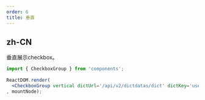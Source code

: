 ```yaml
---
order: 6
title: 垂直
---
```


## zh-CN

垂直展示checkbox。

```jsx
import { CheckboxGroup } from 'components';
    
ReactDOM.render(
  <CheckboxGroup vertical dictUrl='/api/v2/dictdatas/dict' dictKey='user_enable' />
, mountNode);
```
